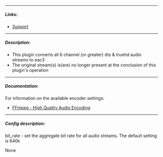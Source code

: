 
---

##### Links:

- [Support](https://unmanic.app/discord)

---

##### Description:

- This plugin converts all 6 channel (or greater) dts & truehd audio streams to eac3
- The original stream(s) is(are) no longer present at the conclusion of this plugin's operation
---

##### Documentation:

For information on the available encoder settings:
- [FFmpeg - High Quality Audio Encoding](https://trac.ffmpeg.org/wiki/Encode/HighQualityAudio)
--- 

##### Config description:

bit_rate - set the aggregate bit rate for all audio streams.  The default setting is 640k

None

